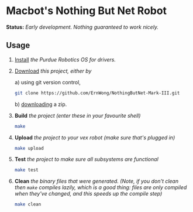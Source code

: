 Macbot's Nothing But Net Robot
==============================

**Status:** *Early development. Nothing guaranteed to work nicely.*

## Usage

 1. [Install](http://purdueros.sourceforge.net/)
    *the Purdue Robotics OS for drivers.*

 2. [Download](https://github.com/ErnWong/NothingButNet-Mark-III/)
    *this project, either by*

     a) using git version control,

    ```bash
    git clone https://github.com/ErnWong/NothingButNet-Mark-III.git
    ```

     b) [downloading](https://github.com/ErnWong/NothingButNet-Mark-III/archive/dev-flat.zip)
        a zip.

 3. **Build** *the project (enter these in your favourite shell)*

    ```bash
    make
    ```

 4. **Upload** *the project to your vex robot (make sure that's plugged in)*

    ```bash
    make upload
    ```

 5. **Test** *the project to make sure all subsystems are functional*

    ```bash
    make test
    ```

 6. **Clean** *the binary files that were generated. (Note, if you don't clean
    then `make` compiles lazily, which is a good thing: files are only
    compiled when they've changed, and this speeds up the compile step)*

    ```bash
    make clean
    ```
